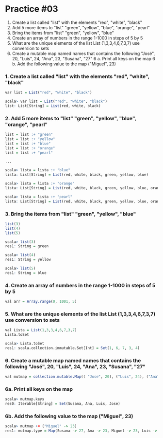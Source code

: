 # Practice #03

1. Create a list called "list" with the elements "red", "white", "black"
2. Add 5 more items to "list" "green", "yellow", "blue", "orange", "pearl"
3. Bring the items from "list" "green", "yellow", "blue"
4. Create an array of numbers in the range 1-1000 in steps of 5 by 5
5. What are the unique elements of the list List (1,3,3,4,6,7,3,7) use conversion to sets
6. Create a mutable map named names that contains the following
   "José", 20, "Luis", 24, "Ana", 23, "Susana", "27"
   6 a. Print all keys on the map
   6 b. Add the following value to the map ("Miguel", 23)

### 1. Create a list called "list" with the elements "red", "white", "black"

```r
var list = List("red", "white", "black")

scala> var list = List("red", "white", "black")
list: List[String] = List(red, white, black)

```

### 2. Add 5 more items to "list" "green", "yellow", "blue", "orange", "pearl"

```r
list = list :+ "green"
list = list :+ "yellow"
list = list :+ "blue"
list = list :+ "orange"
list = list :+ "pearl"

...

scala> lista = lista :+ "blue"
lista: List[String] = List(red, white, black, green, yellow, blue)

scala> lista = lista :+ "orange"
lista: List[String] = List(red, white, black, green, yellow, blue, orange)

scala> lista = lista :+ "pearl"
lista: List[String] = List(red, white, black, green, yellow, blue, orange, pearl)

```

### 3. Bring the items from "list" "green", "yellow", "blue"

```r
list(3)
list(4)
list(5)

scala> list(3)
res1: String = green

scala> list(4)
res1: String = yellow

scala> list(5)
res1: String = blue

```

### 4. Create an array of numbers in the range 1-1000 in steps of 5 by 5

```r
val arr = Array.range(0, 1001, 5)

```

### 5. What are the unique elements of the list List (1,3,3,4,6,7,3,7) use conversion to sets

```r
val Lista = List(1,3,3,4,6,7,3,7)
Lista.toSet

scala> Lista.toSet
res1: scala.collection.immutable.Set[Int] = Set(1, 6, 7, 3, 4)
```

### 6. Create a mutable map named names that contains the following "José", 20, "Luis", 24, "Ana", 23, "Susana", "27"

```r
val mutmap = collection.mutable.Map(( "Jose", 20), ("Luis", 24), ("Ana", 23), ("Susana", "27"))
```

### 6a. Print all keys on the map

```r
scala> mutmap.keys
res0: Iterable[String] = Set(Susana, Ana, Luis, Jose)
```

### 6b. Add the following value to the map ("Miguel", 23)

```r
scala> mutmap += ("Miguel" -> 23)
res1: mutmap.type = Map(Susana -> 27, Ana -> 23, Miguel -> 23, Luis -> 24, Jose -> 20)
```

